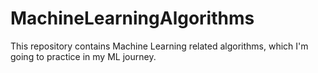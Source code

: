 # MachineLearningAlgorithms
This repository contains Machine Learning related algorithms, which I'm going to practice in my ML journey.
